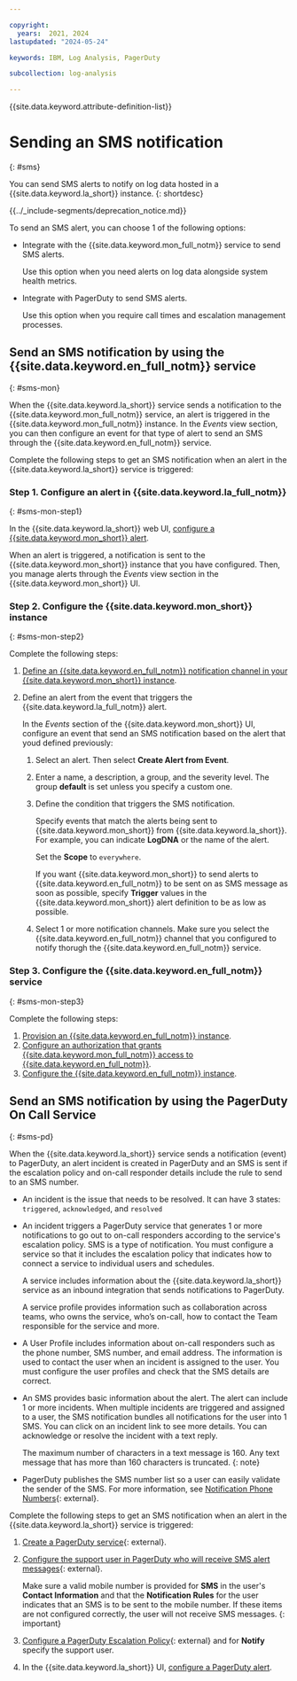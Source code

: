 ```yaml
---

copyright:
  years:  2021, 2024
lastupdated: "2024-05-24"

keywords: IBM, Log Analysis, PagerDuty

subcollection: log-analysis

---
```


{{site.data.keyword.attribute-definition-list}}

# Sending an SMS notification
{: #sms}

You can send SMS alerts to notify on log data hosted in a {{site.data.keyword.la_short}} instance.
{: shortdesc}


{{../_include-segments/deprecation_notice.md}}

To send an SMS alert, you can choose 1 of the following options:
- Integrate with the {{site.data.keyword.mon_full_notm}} service to send SMS alerts.

    Use this option when you need alerts on log data alongside system health metrics.

- Integrate with PagerDuty to send SMS alerts.

    Use this option when you require call times and escalation management processes.


## Send an SMS notification by using the {{site.data.keyword.en_full_notm}} service
{: #sms-mon}

When the {{site.data.keyword.la_short}} service sends a notification to the {{site.data.keyword.mon_full_notm}} service, an alert is triggered in the {{site.data.keyword.mon_full_notm}} instance. In the *Events* view section, you can then configure an event for that type of alert to send an SMS through the {{site.data.keyword.en_full_notm}} service.

Complete the following steps to get an SMS notification when an alert in the {{site.data.keyword.la_short}} service is triggered:

### Step 1. Configure an alert in {{site.data.keyword.la_full_notm}}
{: #sms-mon-step1}

In the {{site.data.keyword.la_short}} web UI, [configure a {{site.data.keyword.mon_short}} alert](/docs/log-analysis?topic=log-analysis-monitoring).

When an alert is triggered, a notification is sent to the {{site.data.keyword.mon_short}} instance that you have configured. Then, you manage alerts through the *Events* view section in the {{site.data.keyword.mon_short}} UI.

### Step 2. Configure the {{site.data.keyword.mon_short}} instance
{: #sms-mon-step2}

Complete the following steps:
1. [Define an {{site.data.keyword.en_full_notm}} notification channel in your {{site.data.keyword.mon_short}} instance](/docs/log-analysis?topic=log-analysis-monitoring#monitoring-config).
2. Define an alert from the event that triggers the {{site.data.keyword.la_full_notm}} alert.

      In the *Events* section of the {{site.data.keyword.mon_short}} UI, configure an event that send an SMS notification based on the alert that youd defined previously:

      1. Select an alert. Then select **Create Alert from Event**.

      2. Enter a name, a description, a group, and the severity level. The group **default** is set unless you specify a custom one.

      3. Define the condition that triggers the SMS notification.

          Specify events that match the alerts being sent to {{site.data.keyword.mon_short}} from {{site.data.keyword.la_short}}. For example, you can indicate **LogDNA** or the name of the alert.

          Set the **Scope** to `everywhere`.

          If you want {{site.data.keyword.mon_short}} to send alerts to {{site.data.keyword.en_full_notm}} to be sent on as SMS message as soon as possible, specify **Trigger** values in the {{site.data.keyword.mon_short}} alert definition to be as low as possible.

      4. Select 1 or more notification channels. Make sure you select the {{site.data.keyword.en_full_notm}} channel that you configured to notify thorugh the {{site.data.keyword.en_full_notm}} service.



### Step 3. Configure the {{site.data.keyword.en_full_notm}} service
{: #sms-mon-step3}

Complete the following steps:

1. [Provision an {{site.data.keyword.en_full_notm}} instance](/docs/monitoring?topic=monitoring-eventnotif_sms#eventnotif_sms_step1).
2. [Configure an authorization that grants {{site.data.keyword.mon_full_notm}} access to {{site.data.keyword.en_full_notm}}](/docs/monitoring?topic=monitoring-eventnotif_sms#eventnotif_sms_step2).
3. [Configure the {{site.data.keyword.en_full_notm}} instance](/docs/monitoring?topic=monitoring-eventnotif_sms#eventnotif_sms_step3).






## Send an SMS notification by using the PagerDuty On Call Service
{: #sms-pd}

When the {{site.data.keyword.la_short}} service sends a notification (event) to PagerDuty, an alert incident is created in PagerDuty and an SMS is sent if the escalation policy and on-call responder details include the rule to send to an SMS number.
- An incident is the issue that needs to be resolved. It can have 3 states: `triggered`, `acknowledged`, and `resolved`
- An incident triggers a PagerDuty service that generates 1 or more notifications to go out to on-call responders according to the service's escalation policy. SMS is a type of notification. You must configure a service so that it includes the escalation policy that indicates how to connect a service to individual users and schedules.

    A service includes information about the {{site.data.keyword.la_short}} service as an inbound integration that sends notifications to PagerDuty.

    A service profile provides information such as collaboration across teams, who owns the service, who’s on-call, how to contact the Team responsible for the service and more.

- A User Profile includes information about on-call responders such as the phone number, SMS number, and email address. The information is used to contact the user when an incident is assigned to the user. You must configure the user profiles and check that the SMS details are correct.

- An SMS provides basic information about the alert. The alert can include 1 or more incidents. When multiple incidents are triggered and assigned to a user, the SMS notification bundles all notifications for the user into 1 SMS. You can click on an incident link to see more details. You can acknowledge or resolve the incident with a text reply.

    The maximum number of characters in a text message is 160. Any text message that has more than 160 characters is truncated.
    {: note}

- PagerDuty publishes the SMS number list so a user can easily validate the sender of the SMS. For more information, see [Notification Phone Numbers](https://support.pagerduty.com/docs/notification-phone-numbers){: external}.

Complete the following steps to get an SMS notification when an alert in the {{site.data.keyword.la_short}} service is triggered:

1. [Create a PagerDuty service](https://support.pagerduty.com/docs/services-and-integrations#create-a-new-service){: external}.

2. [Configure the support user in PagerDuty who will receive SMS alert messages](https://support.pagerduty.com/docs/configuring-a-user-profile){: external}.

   Make sure a valid mobile number is provided for **SMS** in the user's **Contact Information** and that the **Notification Rules** for the user indicates that an SMS is to be sent to the mobile number. If these items are not configured correctly, the user will not receive SMS messages.
   {: important}

3. [Configure a PagerDuty Escalation Policy](https://support.pagerduty.com/docs/escalation-policies#section-create-an-escalation-policy){: external} and for **Notify** specify the support user.

4. In the {{site.data.keyword.la_short}} UI, [configure a PagerDuty alert](/docs/log-analysis?topic=log-analysis-pagerduty).
